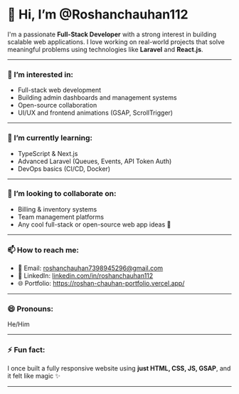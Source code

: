 # 👋 Hi, I’m @Roshanchauhan112

I'm a passionate **Full-Stack Developer** with a strong interest in building scalable web applications. I love working on real-world projects that solve meaningful problems using technologies like **Laravel** and **React.js**.

---

### 👀 I’m interested in:
- Full-stack web development  
- Building admin dashboards and management systems  
- Open-source collaboration  
- UI/UX and frontend animations (GSAP, ScrollTrigger)

---

### 🌱 I’m currently learning:
- TypeScript & Next.js  
- Advanced Laravel (Queues, Events, API Token Auth)  
- DevOps basics (CI/CD, Docker)

---

### 💞️ I’m looking to collaborate on:
- Billing & inventory systems  
- Team management platforms  
- Any cool full-stack or open-source web app ideas 🚀

---

### 📫 How to reach me:
- 📧 Email: roshanchauhan7398945296@gmail.com  
- 💼 LinkedIn: [linkedin.com/in/roshanchauhan112](https://www.linkedin.com/in/roshanchauhan112)  
- 🌐 Portfolio: https://roshan-chauhan-portfolio.vercel.app/

---

### 😄 Pronouns:
He/Him

---

### ⚡ Fun fact:
I once built a fully responsive website using **just HTML, CSS, JS, GSAP**, and it felt like magic ✨

---

<!---
Roshanchauhan112/Roshanchauhan112 is a ✨ special ✨ repository because its `README.md` (this file) appears on your GitHub profile.
You can click the Preview link to take a look at your changes.
--->
